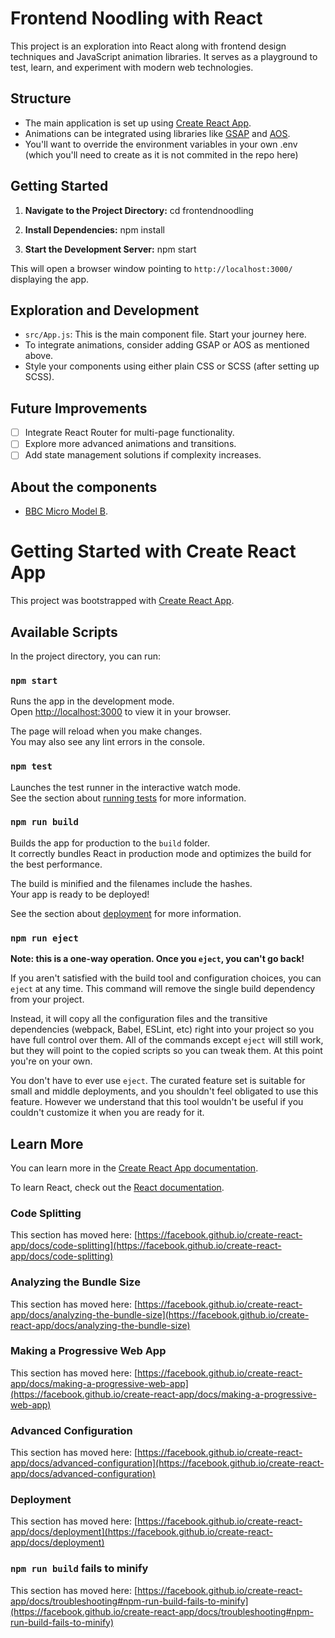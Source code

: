 # Frontend Noodling with React

This project is an exploration into React along with frontend design techniques and JavaScript animation libraries. It serves as a playground to test, learn, and experiment with modern web technologies.

## Structure

- The main application is set up using [Create React App](https://reactjs.org/docs/create-a-new-react-app.html#create-react-app).
- Animations can be integrated using libraries like [GSAP](https://greensock.com/gsap/) and [AOS](https://michalsnik.github.io/aos/).
- You'll want to override the environment variables in your own .env (which you'll need to create as it is not commited in the repo here)

## Getting Started

1. **Navigate to the Project Directory:**
cd frontendnoodling

2. **Install Dependencies:**
npm install

3. **Start the Development Server:**
npm start


This will open a browser window pointing to `http://localhost:3000/` displaying the app.

## Exploration and Development

- `src/App.js`: This is the main component file. Start your journey here.
- To integrate animations, consider adding GSAP or AOS as mentioned above.
- Style your components using either plain CSS or SCSS (after setting up SCSS).

## Future Improvements

- [ ] Integrate React Router for multi-page functionality.
- [ ] Explore more advanced animations and transitions.
- [ ] Add state management solutions if complexity increases.

## About the components

- [BBC Micro Model B](https://artsandculture.google.com/asset/bbc-micro-model-b-acorn-computer-company/PgFx5X_lPpjhOg).

# Getting Started with Create React App

This project was bootstrapped with [Create React App](https://github.com/facebook/create-react-app).

## Available Scripts

In the project directory, you can run:

### `npm start`

Runs the app in the development mode.\
Open [http://localhost:3000](http://localhost:3000) to view it in your browser.

The page will reload when you make changes.\
You may also see any lint errors in the console.

### `npm test`

Launches the test runner in the interactive watch mode.\
See the section about [running tests](https://facebook.github.io/create-react-app/docs/running-tests) for more information.

### `npm run build`

Builds the app for production to the `build` folder.\
It correctly bundles React in production mode and optimizes the build for the best performance.

The build is minified and the filenames include the hashes.\
Your app is ready to be deployed!

See the section about [deployment](https://facebook.github.io/create-react-app/docs/deployment) for more information.

### `npm run eject`

**Note: this is a one-way operation. Once you `eject`, you can't go back!**

If you aren't satisfied with the build tool and configuration choices, you can `eject` at any time. This command will remove the single build dependency from your project.

Instead, it will copy all the configuration files and the transitive dependencies (webpack, Babel, ESLint, etc) right into your project so you have full control over them. All of the commands except `eject` will still work, but they will point to the copied scripts so you can tweak them. At this point you're on your own.

You don't have to ever use `eject`. The curated feature set is suitable for small and middle deployments, and you shouldn't feel obligated to use this feature. However we understand that this tool wouldn't be useful if you couldn't customize it when you are ready for it.

## Learn More

You can learn more in the [Create React App documentation](https://facebook.github.io/create-react-app/docs/getting-started).

To learn React, check out the [React documentation](https://reactjs.org/).

### Code Splitting

This section has moved here: [https://facebook.github.io/create-react-app/docs/code-splitting](https://facebook.github.io/create-react-app/docs/code-splitting)

### Analyzing the Bundle Size

This section has moved here: [https://facebook.github.io/create-react-app/docs/analyzing-the-bundle-size](https://facebook.github.io/create-react-app/docs/analyzing-the-bundle-size)

### Making a Progressive Web App

This section has moved here: [https://facebook.github.io/create-react-app/docs/making-a-progressive-web-app](https://facebook.github.io/create-react-app/docs/making-a-progressive-web-app)

### Advanced Configuration

This section has moved here: [https://facebook.github.io/create-react-app/docs/advanced-configuration](https://facebook.github.io/create-react-app/docs/advanced-configuration)

### Deployment

This section has moved here: [https://facebook.github.io/create-react-app/docs/deployment](https://facebook.github.io/create-react-app/docs/deployment)

### `npm run build` fails to minify

This section has moved here: [https://facebook.github.io/create-react-app/docs/troubleshooting#npm-run-build-fails-to-minify](https://facebook.github.io/create-react-app/docs/troubleshooting#npm-run-build-fails-to-minify)
